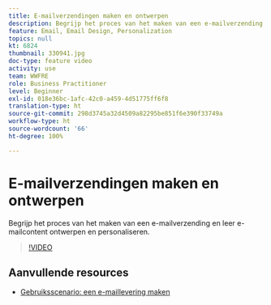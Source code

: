 ```yaml
---
title: E-mailverzendingen maken en ontwerpen
description: Begrijp het proces van het maken van een e-mailverzending en leer e-mailcontent ontwerpen en personaliseren.
feature: Email, Email Design, Personalization
topics: null
kt: 6824
thumbnail: 330941.jpg
doc-type: feature video
activity: use
team: WWFRE
role: Business Practitioner
level: Beginner
exl-id: 018e36bc-1afc-42c0-a459-4d51775ff6f8
translation-type: ht
source-git-commit: 298d3745a32d4509a82295be851f6e390f33749a
workflow-type: ht
source-wordcount: '66'
ht-degree: 100%

---
```


# E-mailverzendingen maken en ontwerpen

Begrijp het proces van het maken van een e-mailverzending en leer e-mailcontent ontwerpen en personaliseren.

>[!VIDEO](https://video.tv.adobe.com/v/330941?quality=12)

## Aanvullende resources

* [Gebruiksscenario: een e-maillevering maken](https://experienceleague.adobe.com/docs/campaign-classic/using/designing-content/editing-html-content/use-case--creating-an-email-delivery.html?lang=nl#designing-content)
